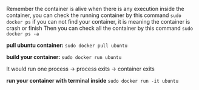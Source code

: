 Remember the container is alive when there is any execution inside the container,
you can check the running container by this command `sudo docker ps`
if you can not find your container, it is meaning the container is crash or finish
Then you can check all the container by this command `sudo docker ps -a`

**pull ubuntu container:** `sudo docker pull ubuntu`

**build your container:** `sudo docker run ubuntu`

It would run one process -> process exits -> container exits

**run your container with terminal inside** `sudo docker run -it ubuntu`
